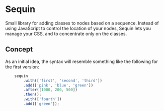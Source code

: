 Sequin
======

Small library for adding classes to nodes based on a sequence. Instead of using JavaScript to control the location of your nodes, Sequin lets you manage your CSS, and to concentrate only on the classes.

Concept
------

As an initial idea, the syntax will resemble something like the following for the first version:

```javascript
    sequin
        .with(['first', 'second', 'third'])
        .add(['pink', 'blue', 'green'])
        .after([1000, 200, 500])
        .then();
        .with(['fourth'])
        .add(['green']);
```